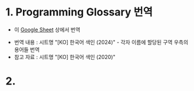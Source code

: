 # 1. Programming Glossary 번역
* 이 [Google Sheet](https://drive.google.com/drive/folders/1xE5fFNGicSoY9rTTN3XBf7-fhEhu43Gi) 상에서 번역

- 번역 내용 : 시트명 "[KO] 한국어 색인 (2024)" -  각자 이름에 할당된 구역 우측의 용어들 번역
- 참고 자료 : 시트명 "[KO] 한국어 색인 (2020)" 


# 2. 
